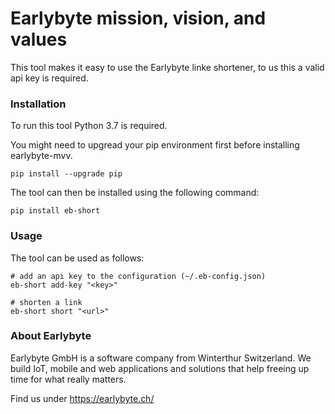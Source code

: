 # Earlybyte mission, vision, and values

This tool makes it easy to use the Earlybyte linke shortener, to us this a valid api key is required.

### Installation

To run this tool Python 3.7 is required.

You might need to upgread your pip environment first before installing earlybyte-mvv.

```shell
pip install --upgrade pip
```

The tool can then be installed using the following command:

```shell
pip install eb-short
```

### Usage

The tool can be used as follows:

```shell
# add an api key to the configuration (~/.eb-config.json)
eb-short add-key "<key>"

# shorten a link
eb-short short "<url>"
```

### About Earlybyte

Earlybyte GmbH is a software company from Winterthur Switzerland. We build IoT, mobile and web applications and solutions that help freeing up time for what really matters.

Find us under https://earlybyte.ch/

